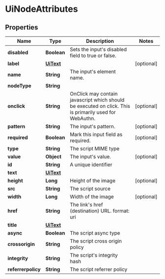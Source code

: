 

# UiNodeAttributes


## Properties

Name | Type | Description | Notes
------------ | ------------- | ------------- | -------------
**disabled** | **Boolean** | Sets the input&#39;s disabled field to true or false. | 
**label** | [**UiText**](UiText.md) |  |  [optional]
**name** | **String** | The input&#39;s element name. | 
**nodeType** | **String** |  | 
**onclick** | **String** | OnClick may contain javascript which should be executed on click. This is primarily used for WebAuthn. |  [optional]
**pattern** | **String** | The input&#39;s pattern. |  [optional]
**required** | **Boolean** | Mark this input field as required. |  [optional]
**type** | **String** | The script MIME type | 
**value** | **Object** | The input&#39;s value. |  [optional]
**id** | **String** | A unique identifier | 
**text** | [**UiText**](UiText.md) |  | 
**height** | **Long** | Height of the image |  [optional]
**src** | **String** | The script source | 
**width** | **Long** | Width of the image |  [optional]
**href** | **String** | The link&#39;s href (destination) URL.  format: uri | 
**title** | [**UiText**](UiText.md) |  | 
**async** | **Boolean** | The script async type | 
**crossorigin** | **String** | The script cross origin policy | 
**integrity** | **String** | The script&#39;s integrity hash | 
**referrerpolicy** | **String** | The script referrer policy | 



